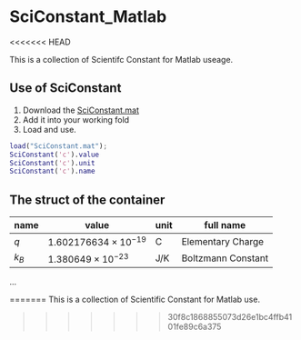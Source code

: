 # SciConstant_Matlab
<<<<<<< HEAD

This is a collection of Scientifc Constant for Matlab useage.


## Use of SciConstant 

1. Download  the [SciConstant.mat](https://github.com/place-bo/ScientificConstant_Matlab)
2. Add it into your working fold 
3. Load and use. 
``` matlab
load("SciConstant.mat");
SciConstant('c').value
SciConstant('c').unit
SciConstant('c').name
```
## The struct of the container

|name|value|unit|full name|
|-|-|-|-|
|$q$|$1.602176634\times10^{-19}$|C|Elementary Charge|
|$k_B$|$1.380649\times10^{-23}$|J/K|Boltzmann Constant|
...

=======
This is a collection of Scientific Constant for Matlab use.
>>>>>>> 30f8c1868855073d26e1bc4ffb4101fe89c6a375
